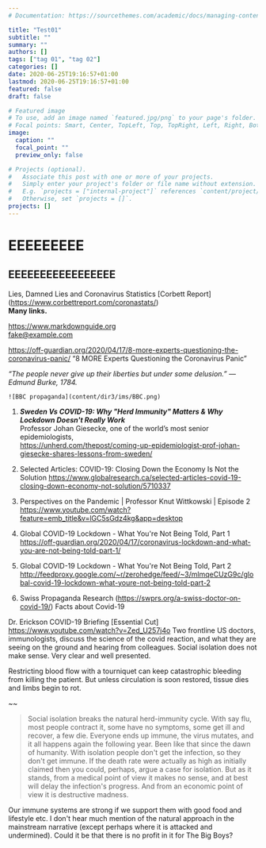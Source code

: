 ```yaml
---
# Documentation: https://sourcethemes.com/academic/docs/managing-content/

title: "Test01"
subtitle: ""
summary: ""
authors: []
tags: ["tag 01", "tag 02"]
categories: []
date: 2020-06-25T19:16:57+01:00
lastmod: 2020-06-25T19:16:57+01:00
featured: false
draft: false

# Featured image
# To use, add an image named `featured.jpg/png` to your page's folder.
# Focal points: Smart, Center, TopLeft, Top, TopRight, Left, Right, BottomLeft, Bottom, BottomRight.
image:
  caption: ""
  focal_point: ""
  preview_only: false

# Projects (optional).
#   Associate this post with one or more of your projects.
#   Simply enter your project's folder or file name without extension.
#   E.g. `projects = ["internal-project"]` references `content/project/deep-learning/index.md`.
#   Otherwise, set `projects = []`.
projects: []
---
```



# EEEEEEEEE

## EEEEEEEEEEEEEEEEE

Lies, Damned Lies and Coronavirus Statistics [Corbett Report] (https://www.corbettreport.com/coronastats/)  
**Many links.**

<https://www.markdownguide.org>  
<fake@example.com>

https://off-guardian.org/2020/04/17/8-more-experts-questioning-the-coronavirus-panic/
“8 MORE Experts Questioning the Coronavirus Panic”

*“The people never give up their liberties but under some delusion.” — Edmund Burke, 1784.*

    ![BBC propaganda](content/dir3/ims/BBC.png)

1. ***Sweden Vs COVID-19: Why "Herd Immunity" Matters & Why Lockdown Doesn't Really Work***  
Professor Johan Giesecke, one of the world’s most senior epidemiologists,   
https://unherd.com/thepost/coming-up-epidemiologist-prof-johan-giesecke-shares-lessons-from-sweden/

2. Selected Articles: COVID-19: Closing Down the Economy Is Not the Solution
https://www.globalresearch.ca/selected-articles-covid-19-closing-down-economy-not-solution/5710337

3. Perspectives on the Pandemic | Professor Knut Wittkowski | Episode 2
https://www.youtube.com/watch?feature=emb_title&v=lGC5sGdz4kg&app=desktop

4. Global COVID-19 Lockdown - What You're Not Being Told, Part 1
https://off-guardian.org/2020/04/17/coronavirus-lockdown-and-what-you-are-not-being-told-part-1/

5. Global COVID-19 Lockdown - What You're Not Being Told, Part 2
http://feedproxy.google.com/~r/zerohedge/feed/~3/mlmqeCUzG9c/global-covid-19-lockdown-what-youre-not-being-told-part-2

6. Swiss Propaganda Research (https://swprs.org/a-swiss-doctor-on-covid-19/)
Facts about Covid-19

Dr. Erickson COVID-19 Briefing [Essential Cut]
https://www.youtube.com/watch?v=Zed_U257j4o
Two frontline US doctors, immunologists, discuss the science of the covid reaction, and what they are seeing on the ground and hearing from colleagues.
Social isolation does not make sense.
Very clear and well presented.

Restricting blood flow with a tourniquet can keep catastrophic bleeding from killing the patient. But unless circulation is soon restored, tissue dies and limbs begin to rot.

~~

> Social isolation breaks the natural herd-immunity cycle.
With say flu, most people contract it, some have no symptoms, some get ill and recover, a few die.
Everyone ends up immune, the virus mutates, and it all happens again the following year.
Been like that since the dawn of humanity.
With isolation people don't get the infection, so they don't get immune.
If the death rate were actually as high as initially claimed then you could, perhaps, argue a case for isolation.
But as it stands, from a medical point of view it makes no sense, and at best will delay the infection's progress.
And from an economic point of view it is destructive madness.

Our immune systems are strong if we support them with good food and lifestyle etc.
I don't hear much mention of the natural approach in the mainstream narrative (except perhaps where it is attacked and undermined).
Could it be that there is no profit in it for The Big Boys?

